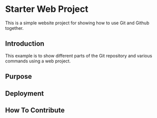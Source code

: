 # Starter Web Project

This is a simple website project for showing
how to use Git and Github together.

## Introduction

This example is to show different parts 
of the Git repository and various commands
using a web project.

## Purpose

## Deployment

## How To Contribute